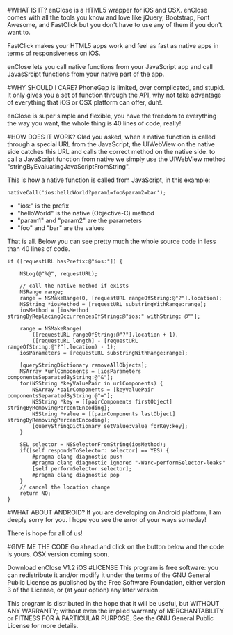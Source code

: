 #WHAT IS IT?
enClose is a HTML5 wrapper for iOS and OSX. enClose comes with all the tools you know and love like jQuery, Bootstrap, Font Awesome, and FastClick but you don't have to use any of them if you don't want to.

FastClick makes your HTML5 apps work and feel as fast as native apps in terms of responsiveness on iOS.

enClose lets you call native functions from your JavaScript app and call JavasSrcipt functions from your native part of the app.

#WHY SHOULD I CARE?
PhoneGap is limited, over complicated, and stupid. It only gives you a set of function through the API, why not take advantage of everything that iOS or OSX platform can offer, duh!.

enClose is super simple and flexible, you have the freedom to everything the way you want, the whole thing is 40 lines of code, really!

#HOW DOES IT WORK?
Glad you asked, when a native function is called through a special URL from the JavaScript, the UIWebView on the native side catches this URL and calls the correct method on the native side. to call a JavaScript function from native we simply use the UIWebView method "stringByEvaluatingJavaScriptFromString".

This is how a native function is called from JavaScript, in this example:

```nativeCall('ios:helloWorld?param1=foo&param2=bar');```

- "ios:" is the prefix
- "helloWorld" is the native (Objective-C) method
- "param1" and "param2" are the parameters
- "foo" and "bar" are the values

That is all. Below you can see pretty much the whole source code in less than 40 lines of code.

```
if ([requestURL hasPrefix:@"ios:"]) {

    NSLog(@"%@", requestURL);

    // call the native method if exists
    NSRange range;
    range = NSMakeRange(0, [requestURL rangeOfString:@"?"].location);
    NSString *iosMethod = [requestURL substringWithRange:range];
    iosMethod = [iosMethod stringByReplacingOccurrencesOfString:@"ios:" withString: @""];

    range = NSMakeRange(
    	([requestURL rangeOfString:@"?"].location + 1),
    	([requestURL length] - [requestURL rangeOfString:@"?"].location) - 1);
    iosParameters = [requestURL substringWithRange:range];

    [queryStringDictionary removeAllObjects];
    NSArray *urlComponents = [iosParameters componentsSeparatedByString:@"&"];
    for(NSString *keyValuePair in urlComponents) {
        NSArray *pairComponents = [keyValuePair componentsSeparatedByString:@"="];
        NSString *key = [[pairComponents firstObject] stringByRemovingPercentEncoding];
        NSString *value = [[pairComponents lastObject] stringByRemovingPercentEncoding];
        [queryStringDictionary setValue:value forKey:key];
    }

    SEL selector = NSSelectorFromString(iosMethod);
    if([self respondsToSelector: selector] == YES) {
        #pragma clang diagnostic push
        #pragma clang diagnostic ignored "-Warc-performSelector-leaks"
        [self performSelector:selector];
        #pragma clang diagnostic pop
    }
    // cancel the location change
    return NO;
}
```


#WHAT ABOUT ANDROID?
If you are developing on Android platform, I am deeply sorry for you. I hope you see the error of your ways someday!

There is hope for all of us!

#GIVE ME THE CODE
Go ahead and click on the button below and the code is yours. OSX version coming soon.

Download enClose V1.2 iOS
#LICENSE
This program is free software: you can redistribute it and/or modify it under the terms of the GNU General Public License as published by the Free Software Foundation, either version 3 of the License, or (at your option) any later version.

This program is distributed in the hope that it will be useful, but WITHOUT ANY WARRANTY; without even the implied warranty of MERCHANTABILITY or FITNESS FOR A PARTICULAR PURPOSE. See the GNU General Public License for more details.
